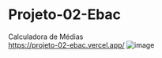 # Projeto-02-Ebac
Calculadora de Médias <br>
https://projeto-02-ebac.vercel.app/
![image](https://user-images.githubusercontent.com/105895911/209721282-da6b9439-592d-4221-93ba-de04ee6d4627.png)
